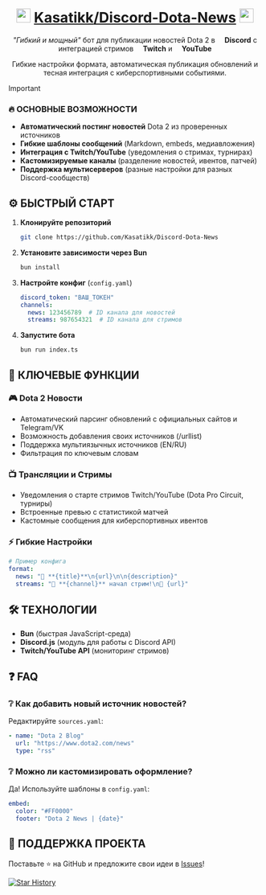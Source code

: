 <div align="center">

# <img src="https://cdn-icons-png.flaticon.com/128/5968/5968756.png" height=28 /> <a href="https://github.com/Kasatikk">Kasatikk</a><a href="https://github.com/Kasatikk/Discord-Dota-News">/Discord-Dota-News</a> <img src="https://cdn-icons-png.flaticon.com/128/1356/1356479.png" height=28 />

*"Гибкий и мощный"* бот для публикации новостей Dota 2 в <img src="https://cdn-icons-png.flaticon.com/128/5968/5968756.png" height=11 /> **Discord** с интеграцией стримов <img src="https://cdn-icons-png.flaticon.com/128/7331/7331665.png" height=11 /> **Twitch** и <img src="https://cdn-icons-png.flaticon.com/128/1384/1384060.png" height=11 /> **YouTube**  

Гибкие настройки формата, автоматическая публикация обновлений и тесная интеграция с киберспортивными событиями.  
</div>

> [!IMPORTANT]  
> ### 🔥 ОСНОВНЫЕ ВОЗМОЖНОСТИ  
> - **Автоматический постинг новостей** Dota 2 из проверенных источников  
> - **Гибкие шаблоны сообщений** (Markdown, embeds, медиавложения)  
> - **Интеграция с Twitch/YouTube** (уведомления о стримах, турнирах)  
> - **Кастомизируемые каналы** (разделение новостей, ивентов, патчей)  
> - **Поддержка мультисерверов** (разные настройки для разных Discord-сообществ)  

## ⚙️ БЫСТРЫЙ СТАРТ  

1. **Клонируйте репозиторий**  
   ```bash
   git clone https://github.com/Kasatikk/Discord-Dota-News
   ```  

2. **Установите зависимости через Bun**  
   ```bash
   bun install
   ```  

3. **Настройте конфиг** (`config.yaml`)  
   ```yaml
   discord_token: "ВАШ_ТОКЕН"  
   channels:  
     news: 123456789  # ID канала для новостей  
     streams: 987654321  # ID канала для стримов  
   ```  

4. **Запустите бота**  
   ```bash
   bun run index.ts
   ```  

## 📌 КЛЮЧЕВЫЕ ФУНКЦИИ  

### 🎮 **Dota 2 Новости**  
- Автоматический парсинг обновлений с официальных сайтов и Telegram/VK
- Возможность добавления своих источников (/urllist)
- Поддержка мультиязычных источников (EN/RU)  
- Фильтрация по ключевым словам  

### 📺 **Трансляции и Стримы**  
- Уведомления о старте стримов Twitch/YouTube (Dota Pro Circuit, турниры)  
- Встроенные превью с статистикой матчей  
- Кастомные сообщения для киберспортивных ивентов  

### ⚡ **Гибкие Настройки**  
```yaml
# Пример конфига
format:  
  news: "📢 **{title}**\n{url}\n\n{description}"  
  streams: "🎥 **{channel}** начал стрим!\n🔴 {url}"  
```  

## 🛠 ТЕХНОЛОГИИ  
- **Bun** (быстрая JavaScript-среда)  
- **Discord.js** (модуль для работы с Discord API)  
- **Twitch/YouTube API** (мониторинг стримов)  

## ❓ FAQ  

### ❔ Как добавить новый источник новостей?  
Редактируйте `sources.yaml`:  
```yaml
- name: "Dota 2 Blog"  
  url: "https://www.dota2.com/news"  
  type: "rss"  
```  

### ❔ Можно ли кастомизировать оформление?  
Да! Используйте шаблоны в `config.yaml`:  
```yaml
embed:  
  color: "#FF0000"  
  footer: "Dota 2 News | {date}"  
```  

## 🌟 ПОДДЕРЖКА ПРОЕКТА  
Поставьте ⭐ на GitHub и предложите свои идеи в [Issues](https://github.com/Kasatikk/Discord-Dota-News/issues)!  

<a href="https://star-history.com/#Kastikk/Discord-Dota-News&Date">
  <picture>
    <source media="(prefers-color-scheme: dark)" srcset="https://api.star-history.com/svg?repos=nrdxn/Discord-Dota-News&type=Date&theme=dark" />
    <img alt="Star History" src="https://api.star-history.com/svg?repos=Kasatikk/Discord-Dota-News&type=Date" />
  </picture>
</a>
